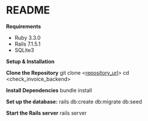 # README

**Requirements**
* Ruby 3.3.0
* Rails 7.1.5.1
* SQLite3

**Setup & Installation**

**Clone the Repository**
git clone <[repository_url](https://github.com/nitintechpdeeev/check_invoice_backend.git)>
cd <check_invoice_backend>

**Install Dependencies**
bundle install

**Set up the database:**
rails db:create db:migrate db:seed

**Start the Rails server**
rails server

